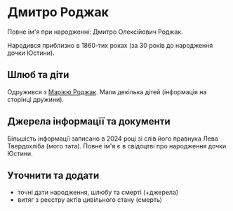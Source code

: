 # Дмитро Роджак #

Повне ім'я при народженні: Дмитро Олексійович Роджак.

Народився приблизно в 1860-тих роках (за 30 років до народження дочки Юстини).

## Шлюб та діти ##

Одружився з [Марією Роджак](Марія%20Роджак.md). Мали декілька дітей (інформація на сторінці дружини).

## Джерела інформації та документи ##

Більшість інформації записано в 2024 році зі слів його правнука Лева Твердохліба (мого тата). Повне ім'я є в свідоцтві про народження дочки Юстини.

## Уточнити та додати ##

- точні дати народження, шлюбу та смерті (+джерела)
- витяг з реєстру актів цивільного стану (смерть)

